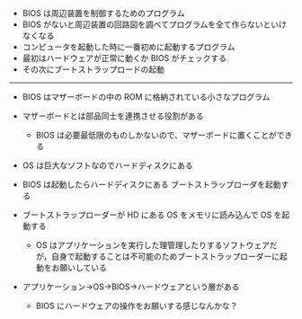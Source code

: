 - BIOS は周辺装置を制御するためのプログラム
- BIOS がないと周辺装置の回路図を調べてプログラムを全て作らないといけなくなる
- コンピュータを起動した時に一番初めに起動するプログラム
- 最初はハードウェアが正常に動くか BIOS がチェックする
- その次にブートストラップロードの起動

---

- BIOS はマザーボードの中の ROM に格納されている小さなプログラム
- マザーボードとは部品同士を連携させる役割がある

  - BIOS は必要最低限のものしかないので、マザーボードに置くことができる

- OS は巨大なソフトなのでハードディスクにある
- BIOS は起動したらハードディスクにある ブートストラップローダを起動する
- ブートストラップローダーが HD にある OS をメモリに読み込んで OS を起動する
  - OS はアプリケーションを実行した理管理したりするソフトウェアだが，自身で起動することは不可能のためブートストラップローダーに起動をお願いしている
- アプリケーション->OS->BIOS->ハードウェアという層がある
  - BIOS にハードウェアの操作をお願いする感じなんかな？
